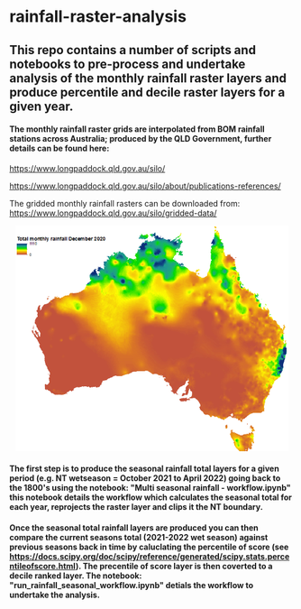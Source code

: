 # rainfall-raster-analysis
## This repo contains a number of scripts and notebooks to pre-process and undertake analysis of the monthly rainfall raster layers and produce percentile and decile raster layers for a given year. 

#### The monthly rainfall raster grids are interpolated from BOM rainfall stations across Australia; produced by the QLD Government, further details can be found here:
https://www.longpaddock.qld.gov.au/silo/ 

https://www.longpaddock.qld.gov.au/silo/about/publications-references/

The gridded monthly rainfall rasters can be downloaded from: https://www.longpaddock.qld.gov.au/silo/gridded-data/ 
<p align="center">
<img src="https://github.com/gwstaben/rainfall-raster-analysis/blob/main/png/month_rainfall.png" width="485" height="400">
</p>

#### The first step is to produce the seasonal rainfall total layers for a given period (e.g. NT wetseason = October 2021 to April 2022) going back to the 1800's using the notebook: "Multi seasonal rainfall - workflow.ipynb" this notebook details the workflow which calculates the seasonal total for each year, reprojects the raster layer and clips it the NT boundary.   

#### Once the seasonal total rainfall layers are produced you can then compare the current seasons total (2021-2022 wet season) against previous seasons back in time by caluclating the percentile of score (see https://docs.scipy.org/doc/scipy/reference/generated/scipy.stats.percentileofscore.html). The precentile of score layer is then coverted to a decile ranked layer. The notebook: "run_rainfall_seasonal_workflow.ipynb" detials the workflow to undertake the analysis.     


